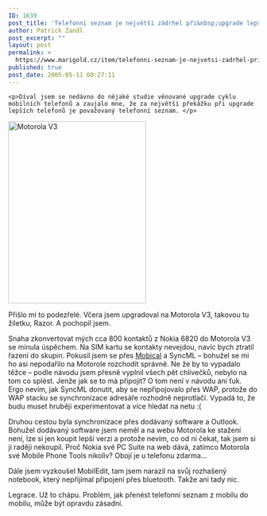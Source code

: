 ```yaml
---
ID: 1639
post_title: 'Telefonní seznam je největší zádrhel při&nbsp;upgrade lepších telefonů'
author: Patrick Zandl
post_excerpt: ""
layout: post
permalink: >
  https://www.marigold.cz/item/telefonni-seznam-je-nejvetsi-zadrhel-pri-upgrade-lepsich-telefonu
published: true
post_date: 2005-05-11 08:27:11
---
```

	<p>Díval jsem se nedávno do nějaké studie věnované upgrade cyklu mobilních telefonů a zaujalo mne, že za největší překážku při upgrade lepších telefonů je považovaný telefonní seznam. </p>
<div class="rightbox"><img src="/wp-content/uploads/20050511-motorola_v3.jpg" alt="Motorola V3" width="277" height="366" /></div>
	<p>Přišlo mi to podezřelé. Včera jsem upgradoval na Motorola V3, takovou tu žiletku, Razor. A pochopil jsem. </p>
	<p>Snaha zkonvertovat mých cca 800 kontaktů z Nokia 6820 do Motorola V3 se minula úspěchem. Na SIM kartu se kontakty nevejdou, navíc bych ztratil řazení do skupin. Pokusil jsem se přes <a href="http://www.mobical.net">Mobical</a> a SyncML – bohužel se mi ho asi nepodařilo na Motorole rozchodit správně. Ne že by to vypadalo těžce – podle návodu jsem přesně vyplnil všech pět chlívečků, nebylo na tom co splést. Jenže jak se to má připojit? O tom není v návodu ani ťuk. Ergo nevím, jak SyncML donutit, aby se nepřipojovalo přes WAP, protože do WAP stacku se synchronizace adresáře rozhodně neprotlačí. Vypadá to, že budu muset hruběji experimentovat a více hledat na netu :(</p>
	<p>Druhou cestou byla synchronizace přes dodávaný software a Outlook. Bohužel dodávaný software jsem neměl a na webu Motorola ke stažení není, lze si jen koupit lepší verzi a protože nevím, co od ní čekat, tak jsem si ji raději nekoupil. Proč Nokia své PC Suite na web dává, zatímco Motorola své Mobile Phone Tools nikoliv? Obojí je u telefonu zdarma…</p>
	<p>Dále jsem vyzkoušel MobilEdit, tam jsem narazil na svůj rozhašený notebook, který nepřijímal připojení přes bluetooth. Takže ani tady nic. </p>
	<p>Legrace. Už to chápu. Problém, jak přenést telefonní seznam z mobilu do mobilu, může být opravdu zásadní.
</p>